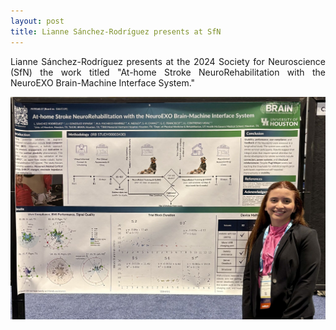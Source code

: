 ```yaml
---
layout: post
title: Lianne Sánchez-Rodríguez presents at SfN
---
```


<p align="justify"> Lianne Sánchez-Rodríguez presents at the 2024 Society for Neuroscience (SfN) the work
titled "At-home Stroke NeuroRehabilitation with the NeuroEXO Brain-Machine Interface System."</p>

<div style="text-align:center"><img src="/photos/Lianne_SfN.JPG" width="600" /></div>

